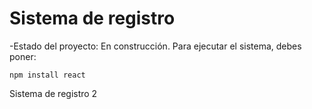 <h1>Sistema de registro</h1>
-Estado del proyecto: En construcción.
Para ejecutar el sistema, debes poner:

```npm install react```

Sistema de registro 2
